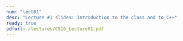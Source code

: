 ```yaml
---
num: "lect01"
desc: "Lecture #1 slides: Introduction to the class and to C++"
ready: true
pdfurl: /lectures/CS16_Lecture01.pdf
---
```


